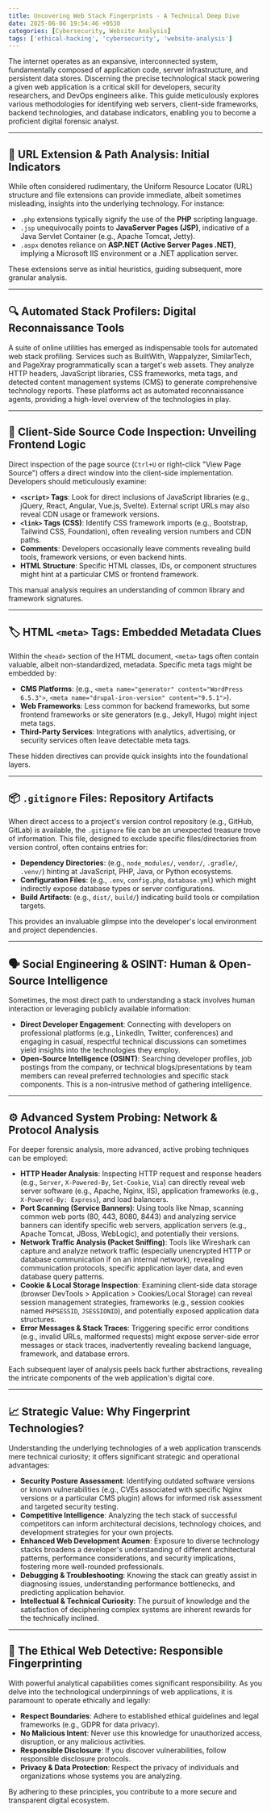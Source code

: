 ```yaml
---
title: Uncovering Web Stack Fingerprints - A Technical Deep Dive
date: 2025-06-06 19:54:46 +0530
categories: [Cybersecurity, Website Analysis]
tags: ['ethical-hacking', 'cybersecurity', 'website-analysis']
---
```


The internet operates as an expansive, interconnected system, fundamentally composed of application code, server infrastructure, and persistent data stores. Discerning the precise technological stack powering a given web application is a critical skill for developers, security researchers, and DevOps engineers alike. This guide meticulously explores various methodologies for identifying web servers, client-side frameworks, backend technologies, and database indicators, enabling you to become a proficient digital forensic analyst.

---

## 🔗 URL Extension & Path Analysis: Initial Indicators

While often considered rudimentary, the Uniform Resource Locator (URL) structure and file extensions can provide immediate, albeit sometimes misleading, insights into the underlying technology. For instance:

* `.php` extensions typically signify the use of the **PHP** scripting language.
* `.jsp` unequivocally points to **JavaServer Pages (JSP)**, indicative of a Java Servlet Container (e.g., Apache Tomcat, Jetty).
* `.aspx` denotes reliance on **ASP.NET (Active Server Pages .NET)**, implying a Microsoft IIS environment or a .NET application server.

These extensions serve as initial heuristics, guiding subsequent, more granular analysis.

---

## 🔍 Automated Stack Profilers: Digital Reconnaissance Tools

A suite of online utilities has emerged as indispensable tools for automated web stack profiling. Services such as BuiltWith, Wappalyzer, SimilarTech, and PageXray programmatically scan a target's web assets. They analyze HTTP headers, JavaScript libraries, CSS frameworks, meta tags, and detected content management systems (CMS) to generate comprehensive technology reports. These platforms act as automated reconnaissance agents, providing a high-level overview of the technologies in play.

---

## 📄 Client-Side Source Code Inspection: Unveiling Frontend Logic

Direct inspection of the page source (`Ctrl+U` or right-click "View Page Source") offers a direct window into the client-side implementation. Developers should meticulously examine:

* **`<script>` Tags**: Look for direct inclusions of JavaScript libraries (e.g., jQuery, React, Angular, Vue.js, Svelte). External script URLs may also reveal CDN usage or framework versions.
* **`<link>` Tags (CSS)**: Identify CSS framework imports (e.g., Bootstrap, Tailwind CSS, Foundation), often revealing version numbers and CDN paths.
* **Comments**: Developers occasionally leave comments revealing build tools, framework versions, or even backend hints.
* **HTML Structure**: Specific HTML classes, IDs, or component structures might hint at a particular CMS or frontend framework.

This manual analysis requires an understanding of common library and framework signatures.

---

## 🏷️ HTML `<meta>` Tags: Embedded Metadata Clues

Within the `<head>` section of the HTML document, `<meta>` tags often contain valuable, albeit non-standardized, metadata. Specific meta tags might be embedded by:

* **CMS Platforms**: (e.g., `<meta name="generator" content="WordPress 6.5.3">`, `<meta name="drupal-iron-version" content="9.5.1">`).
* **Web Frameworks**: Less common for backend frameworks, but some frontend frameworks or site generators (e.g., Jekyll, Hugo) might inject meta tags.
* **Third-Party Services**: Integrations with analytics, advertising, or security services often leave detectable meta tags.

These hidden directives can provide quick insights into the foundational layers.

---

## 📦 `.gitignore` Files: Repository Artifacts

When direct access to a project's version control repository (e.g., GitHub, GitLab) is available, the `.gitignore` file can be an unexpected treasure trove of information. This file, designed to exclude specific files/directories from version control, often contains entries for:

* **Dependency Directories**: (e.g., `node_modules/`, `vendor/`, `.gradle/`, `.venv/`) hinting at JavaScript, PHP, Java, or Python ecosystems.
* **Configuration Files**: (e.g., `.env`, `config.php`, `database.yml`) which might indirectly expose database types or server configurations.
* **Build Artifacts**: (e.g., `dist/`, `build/`) indicating build tools or compilation targets.

This provides an invaluable glimpse into the developer's local environment and project dependencies.

---

## 🗣️ Social Engineering & OSINT: Human & Open-Source Intelligence

Sometimes, the most direct path to understanding a stack involves human interaction or leveraging publicly available information:

* **Direct Developer Engagement**: Connecting with developers on professional platforms (e.g., LinkedIn, Twitter, conferences) and engaging in casual, respectful technical discussions can sometimes yield insights into the technologies they employ.
* **Open-Source Intelligence (OSINT)**: Searching developer profiles, job postings from the company, or technical blogs/presentations by team members can reveal preferred technologies and specific stack components. This is a non-intrusive method of gathering intelligence.

---

## ⚙️ Advanced System Probing: Network & Protocol Analysis

For deeper forensic analysis, more advanced, active probing techniques can be employed:

* **HTTP Header Analysis**: Inspecting HTTP request and response headers (e.g., `Server`, `X-Powered-By`, `Set-Cookie`, `Via`) can directly reveal web server software (e.g., Apache, Nginx, IIS), application frameworks (e.g., `X-Powered-By: Express`), and load balancers.
* **Port Scanning (Service Banners)**: Using tools like Nmap, scanning common web ports (80, 443, 8080, 8443) and analyzing service banners can identify specific web servers, application servers (e.g., Apache Tomcat, JBoss, WebLogic), and potentially their versions.
* **Network Traffic Analysis (Packet Sniffing)**: Tools like Wireshark can capture and analyze network traffic (especially unencrypted HTTP or database communication if on an internal network), revealing communication protocols, specific application layer data, and even database query patterns.
* **Cookie & Local Storage Inspection**: Examining client-side data storage (browser DevTools > Application > Cookies/Local Storage) can reveal session management strategies, frameworks (e.g., session cookies named `PHPSESSID`, `JSESSIONID`), and potentially exposed application data structures.
* **Error Messages & Stack Traces**: Triggering specific error conditions (e.g., invalid URLs, malformed requests) might expose server-side error messages or stack traces, inadvertently revealing backend language, framework, and database errors.

Each subsequent layer of analysis peels back further abstractions, revealing the intricate components of the web application's digital core.

---

## 📈 Strategic Value: Why Fingerprint Technologies?

Understanding the underlying technologies of a web application transcends mere technical curiosity; it offers significant strategic and operational advantages:

* **Security Posture Assessment**: Identifying outdated software versions or known vulnerabilities (e.g., CVEs associated with specific Nginx versions or a particular CMS plugin) allows for informed risk assessment and targeted security testing.
* **Competitive Intelligence**: Analyzing the tech stack of successful competitors can inform architectural decisions, technology choices, and development strategies for your own projects.
* **Enhanced Web Development Acumen**: Exposure to diverse technology stacks broadens a developer's understanding of different architectural patterns, performance considerations, and security implications, fostering more well-rounded professionals.
* **Debugging & Troubleshooting**: Knowing the stack can greatly assist in diagnosing issues, understanding performance bottlenecks, and predicting application behavior.
* **Intellectual & Technical Curiosity**: The pursuit of knowledge and the satisfaction of deciphering complex systems are inherent rewards for the technically inclined.

---

## 🤝 The Ethical Web Detective: Responsible Fingerprinting

With powerful analytical capabilities comes significant responsibility. As you delve into the technological underpinnings of web applications, it is paramount to operate ethically and legally:

* **Respect Boundaries**: Adhere to established ethical guidelines and legal frameworks (e.g., GDPR for data privacy).
* **No Malicious Intent**: Never use this knowledge for unauthorized access, disruption, or any malicious activities.
* **Responsible Disclosure**: If you discover vulnerabilities, follow responsible disclosure protocols.
* **Privacy & Data Protection**: Respect the privacy of individuals and organizations whose systems you are analyzing.

By adhering to these principles, you contribute to a more secure and transparent digital ecosystem.
